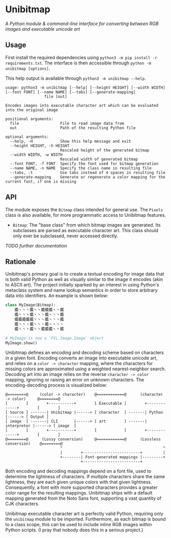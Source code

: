 # Unibitmap

*A Python module & command-line interface for converting between RGB images and executable unicode art*

## Usage

First install the required dependencies using `python3 -m pip install -r requirements.txt`. The interface is then accessible through `python -m unibitmap [options]`.

This help output is available through `python3 -m unibitmap --help`.

```
usage: python3 -m unibitmap [--help] [--height HEIGHT] [--width WIDTH] [--font FONT] [--name NAME] [--tabs] [--generate-mapping]
                 file [out]

Encodes images into executable character art which can be evaluated into the original image

positional arguments:
  file                  File to read image data from
  out                   Path of the resulting Python file

optional arguments:
  --help, -H            Show this help message and exit
  --height HEIGHT, -h HEIGHT
                        Rescaled height of the generated bitmap
  --width WIDTH, -w WIDTH
                        Rescaled width of generated bitmap
  --font FONT, -f FONT  Specify the font used for bitmap generation
  --name NAME, -n NAME  Specify the class name in resulting file
  --tabs, -t            Use tabs instead of 4 spaces in resulting file
  --generate-mapping    Generate or regenerate a color mapping for the current font, if one is missing
```

## API

The module exposes the `Bitmap` class intended for general use.
The `Pixels` class is also available, for more programmatic access to Unibitmap features.

* `Bitmap`: The "base class" from which bitmap images are generated. Its subclasses are parsed as executable character art. This class should only ever be subclassed, never accessed directly.

*TODO further documentation*

## Rationale

Unibitmap's primary goal is to create a textual encoding for image data that is both valid Python as well as visually similar to the image it encodes (akin to ASCII art). The project initially sparked by an interest in using Python's metaclass system and name lookup semantics in order to store arbitrary data into identifiers. An example is shown below:

```py
class MyImage(Bitmap):
    攟丶丶丶攟丶丶攟攟攟丶丶攟
    攟丶丶丶攟丶丶丶攟丶丶丶攟
    攟攟攟攟攟丶丶丶攟丶丶丶攟
    攟丶丶丶攟丶丶丶攟丶丶丶丶
    攟丶丶丶攟丶丶攟攟攟丶丶攟

# MyImage is now a `PIL.Image.Image` object
MyImage.show()
```

Unibitmap defines an encoding and decoding scheme based on characters in a given font. Encoding converts an image into executable unicode art, and relies on a `color -> character` mapping, where the characters for missing colors are approximated using a weighted nearest-neighbor search. Decoding art into an image relies on the reverse `character -> color` mapping, ignoring or raising an error on unknown characters. The encoding-decoding process is visualized below:

```
@========@     (color -> character)    @============@      (character -> color)     @========@
[        ]        +-----------+        [ Executable ]        +-------------+        [        ]
[ Source ] -------| Unibitmap |------> [ character  ] -------| Python      |------> [ Output ]
[ image  ] -------| CLI       |------> [ art        ] -------| interpreter |------> [ image  ]
[        ]        +-----------+        [            ]        +-------------+        [        ]
@========@      (Lossy conversion)     @============@      (Lossless conversion)    @========@
                        ^                                            ^
                        |        +-------------------------+         |
                        +--------| Font-generated mappings |---------+
                                 +-------------------------+
```

Both encoding and decoding mappings depend on a font file, used to determine the lightness of characters. If multiple characters share the same lightness, they are each given unique colors with that given lightness. Consequently, a font with more supported characters provides a greater color range for the resulting mappings. Unibitmap ships with a default mapping generated from the Noto Sans font, supporting a vast quantity of CJK characters.

Unibitmap executable character art is perfectly valid Python, requiring only the `unibitmap` module to be imported. Furthermore, as each bitmap is bound to a class scope, this can be used to include inline RGB images within Python scripts. (I pray that nobody does this in a serious project.) 

